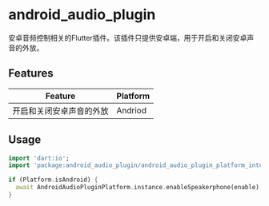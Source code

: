 # android_audio_plugin

安卓音频控制相关的Flutter插件。该插件只提供安卓端，用于开启和关闭安卓声音的外放。

## Features

| Feature                  | Platform |
| ------------------------ | -------- |
| 开启和关闭安卓声音的外放 | Andriod  |

## Usage

```dart
import 'dart:io';
import 'package:android_audio_plugin/android_audio_plugin_platform_interface.dart';
```

```dart
if (Platform.isAndroid) {
  await AndroidAudioPluginPlatform.instance.enableSpeakerphone(enable);
}
```

